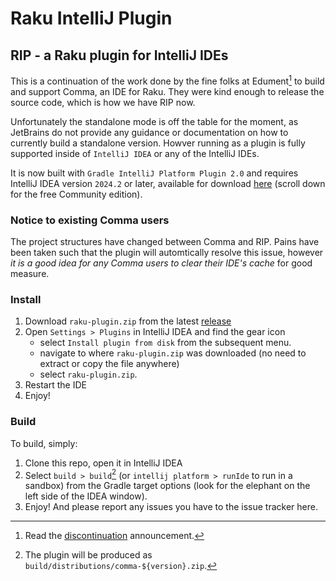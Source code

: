 # Raku IntelliJ Plugin
## RIP - a Raku plugin for IntelliJ IDEs

This is a continuation of the work done by the fine folks at Edument[^discontinuation] to build and support Comma,
an IDE for Raku. They were kind enough to release the source code, which is how we have RIP now.

Unfortunately the standalone mode is off the table for the moment, as JetBrains do not provide any guidance or documentation
on how to currently build a standalone version. Howver running as a plugin is fully supported
inside of `IntelliJ IDEA` or any of the IntelliJ IDEs.

It is now built with `Gradle IntelliJ Platform Plugin 2.0` and requires IntelliJ IDEA version `2024.2` or later, 
available for download [here](https://www.jetbrains.com/idea/download/) (scroll down for the free Community edition).

### Notice to existing Comma users

The project structures have changed between Comma and RIP. Pains have been taken such that the plugin will automtically
resolve this issue, however _it is a good idea for any Comma users to clear their IDE's cache_ for good measure.

### Install

1) Download `raku-plugin.zip` from the latest [release](https://github.com/ab5tract/comma-plugin/releases)
2) Open `Settings > Plugins` in IntelliJ IDEA and find the gear icon
   - select `Install plugin from disk` from the subsequent menu.
   - navigate to where `raku-plugin.zip` was downloaded (no need to extract or copy the file anywhere)
   - select `raku-plugin.zip`.
4) Restart the IDE
5) Enjoy!

### Build

To build, simply:

1) Clone this repo, open it in IntelliJ IDEA
2) Select `build > build`[^build] (or `intellij platform > runIde` to run in a sandbox) from the 
Gradle target options (look for the elephant on the left side of the IDEA window).
3) Enjoy! And please report any issues you have to the issue tracker here.

[^discontinuation]: Read the [discontinuation](https://commaide.com/discontinued) announcement.
[^build]: The plugin will be produced as `build/distributions/comma-${version}.zip`.
